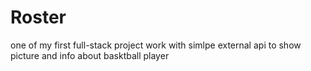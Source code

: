 # Roster
one of my first full-stack project work with simlpe external api to show picture and info about basktball player  
